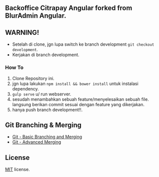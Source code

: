 Backoffice Citrapay Angular
forked from BlurAdmin Angular.
---

## WARNING!
* Setelah di clone, jgn lupa switch ke branch development `git checkout development`.
* Kerjakan di branch development.

### How To
  1. Clone Repository ini.
  3. jgn lupa lakukan `npm install && bower install` untuk instalasi dependency.
  4. `gulp serve` u/ run webserver.
  5. sesudah menambahkan sebuah feature/menyelesaikan sebuah file. langsung berikan commit sesuai dengan feature yang dikerjakan.
  6. hanya push branch development!!.

## Git Branching & Merging
  * [Git - Basic Branching and Merging](https://git-scm.com/book/ch3-2.html)
  * [Git - Advanced Merging](https://git-scm.com/book/en/v2/Git-Tools-Advanced-Merging)




License
-------------
<a href=/LICENSE.txt target="_blank">MIT</a> license.
